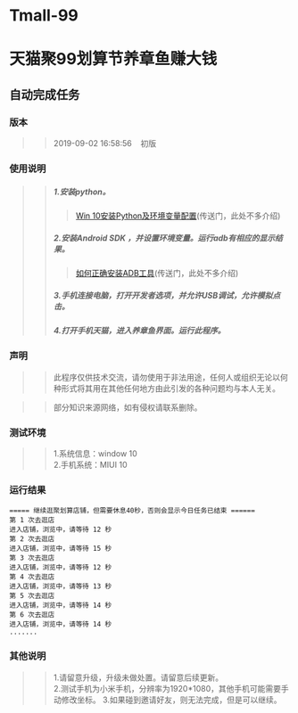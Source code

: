 # Tmall-99
# 天猫聚99划算节养章鱼赚大钱
## 自动完成任务

### 版本
>>2019-09-02&nbsp;16:58:56 &nbsp;&nbsp; 初版
### 使用说明
>>##### 1.安装python。
>>>[Win 10安装Python及环境变量配置](https://www.cnblogs.com/shizhijie/p/7768778.html)(传送门，此处不多介绍)
>>##### 2.安装Android&nbsp;SDK ，并设置环境变量。运行adb有相应的显示结果。
>>>[如何正确安装ADB工具](https://jingyan.baidu.com/article/22fe7cedf67e353002617f25.html)(传送门，此处不多介绍)
>>##### 3.手机连接电脑，打开开发者选项，并允许USB调试，允许模拟点击。
>>##### 4.打开手机天猫，进入养章鱼界面。运行此程序。
### 声明
>>此程序仅供技术交流，请勿使用于非法用途，任何人或组织无论以何种形式将其用在其他任何地方由此引发的各种问题均与本人无关。<br>

>>部分知识来源网络，如有侵权请联系删除。
### 测试环境
>>1.系统信息：window&nbsp;10<br>
>>2.手机系统：MIUI&nbsp;10
### 运行结果
```
===== 继续逛聚划算店铺，但需要休息40秒，否则会显示今日任务已结束 ======
第 1 次去逛店
进入店铺，浏览中，请等待 12 秒
第 2 次去逛店
进入店铺，浏览中，请等待 15 秒
第 3 次去逛店
进入店铺，浏览中，请等待 12 秒
第 4 次去逛店
进入店铺，浏览中，请等待 13 秒
第 5 次去逛店
进入店铺，浏览中，请等待 14 秒
第 6 次去逛店
进入店铺，浏览中，请等待 14 秒
.......

```
### 其他说明
>>1.请留意升级，升级未做处置。请留意后续更新。<br>
>>2.测试手机为小米手机，分辨率为1920*1080，其他手机可能需要手动修改坐标。
>>3.如果碰到邀请好友，则无法完成，但是可以继续。
